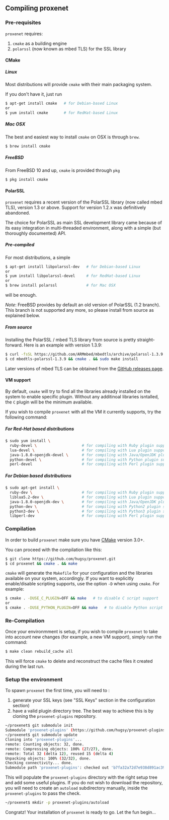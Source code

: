 ## Compiling proxenet

### Pre-requisites

`proxenet` requires:

1. `cmake` as a building engine
2. `polarssl` (now known as mbed TLS) for the SSL library


#### CMake

##### Linux

Most distributions will provide `cmake` with their main packaging system.

If you don't have it, just run
```bash
$ apt-get install cmake   # for Debian-based Linux
or
$ yum install cmake       # for RedHat-based Linux
```

##### Mac OSX

The best and easiest way to install `cmake` on OSX is through `brew`.
```bash
$ brew install cmake
```

##### FreeBSD

From FreeBSD 10 and up, `cmake` is provided through `pkg`
```bash
$ pkg install cmake
```

#### PolarSSL
`proxenet` requires a recent version of the PolarSSL library (now called mbed
TLS), version 1.3 or above. Support for version 1.2.x was definitively
abandoned.

The choice for PolarSSL as main SSL development library came because of its
easy integration in multi-threaded environment, along with a simple (but
thoroughly documented) API.

##### Pre-compiled

For most distributions, a simple
```bash
$ apt-get install libpolarssl-dev   # for Debian-based Linux
or
$ yum install libpolarssl-devel     # for RedHat-based Linux
or
$ brew install polarssl             # for Mac OSX
```
will be enough.

*Note*: FreeBSD provides by default an old version of PolarSSL (1.2
branch). This branch is not supported any more, so please install from source
as explained below.


##### From source

Installing the PolarSSL / mbed TLS library from source is pretty straight-forward. Here
is an example with version 1.3.9:
``` bash
$ curl -fsSL https://github.com/ARMmbed/mbedtls/archive/polarssl-1.3.9.tar.gz | tar xfz -
$ cd mbedtls-polarssl-1.3.9 && cmake . && sudo make install
```

Later versions of mbed TLS can be obtained from the
[GitHub releases page](https://github.com/ARMmbed/mbedtls/releases).

#### VM support

By default, `cmake` will try to find all the libraries already installed on the
system to enable specific plugin. Without any additinoal libraries isntalled, 
the `C` plugin will be the minimum available.

If you wish to compile `proxenet` with all the VM it currently supports, try the
following command:


##### For Red-Hat based distributions


```bash
$ sudo yum install \
  ruby-devel \                    # for compiling with Ruby plugin support
  lua-devel \                     # for compiling with Lua plugin support
  java-1.8.0-openjdk-devel \      # for compiling with Java/OpenJDK plugin support
  python-devel \                  # for compiling with Python plugin support
  perl-devel                      # for compiling with Perl plugin support
```

##### For Debian based distributions


```bash
$ sudo apt-get install \
  ruby-dev \                      # for compiling with Ruby plugin support
  liblua5.2-dev \                 # for compiling with Lua plugin support
  java-1.8.0-openjdk-dev \        # for compiling with Java/OpenJDK plugin support
  python-dev \                    # for compiling with Python2 plugin support
  python3-dev \                   # for compiling with Python3 plugin support
  libperl-dev                     # for compiling with Perl plugin support
```


### Compilation
In order to build `proxenet` make sure you have [CMake](http://www.cmake.org)
version 3.0+.

You can proceed with the compilation like this:

```bash
$ git clone https://github.com/hugsy/proxenet.git
$ cd proxenet && cmake . && make
```

`cmake` will generate the `Makefile` for your configuration and the libraries
available on your system, accordingly.
If you want to explicitly enable/disable scripting supports, use the option
`-D` when using `cmake`. For example:
```bash
$ cmake . -DUSE_C_PLUGIN=OFF && make   # to disable C script support
or
$ cmake . -DUSE_PYTHON_PLUGIN=OFF && make   # to disable Python script support
```


### Re-Compilation

Once your environmment is setup, if you wish to compile `proxenet` to take into
account new changes (for example, a new VM support), simply run the command:

```bash
$ make clean rebuild_cache all
```

This will force `cmake` to delete and reconstruct the cache files it created
during the last run.


### Setup the environment

To spawn `proxenet` the first time, you will need to :

1. generate your SSL keys (see "SSL Keys" section in the configuration section)
2. have a valid plugin directory tree. The best way to achieve this is by cloning the `proxenet-plugins` repository.
```bash
~/proxenet$ git submodule init
Submodule 'proxenet-plugins' (https://github.com/hugsy/proxenet-plugins.git) registered for path 'proxenet-plugins'
~/proxenet$ git submodule update
Cloning into 'proxenet-plugins'...
remote: Counting objects: 32, done.
remote: Compressing objects: 100% (27/27), done.
remote: Total 32 (delta 12), reused 15 (delta 4)
Unpacking objects: 100% (32/32), done.
Checking connectivity... done.
Submodule path 'proxenet-plugins': checked out 'b7fa32a72d7e938d891ac393f30b497d6ceaf37d'
```
This will populate the `proxenet-plugins` directory with the right setup tree and add some useful plugins.
If you do not wish to download the repository, you will need to create  an `autoload` subdirectory manually, inside the `proxenet-plugins` to pass the check.
```bash
~/proxenet$ mkdir -p proxenet-plugins/autoload
```

Congratz! Your installation of `proxenet` is ready to go. Let the fun begin...
